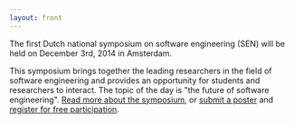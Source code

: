 ```yaml
---
layout: front
---
```


<p class="lead"> 
The first Dutch national symposium on software engineering (SEN) will be held on December 3rd, 2014 in Amsterdam. 

This symposium brings together the leading researchers in the field of software engineering and provides
an opportunity for students and researchers to interact. The topic of the day is "the future of software engineering". <a href="./about/index.html">Read more about the symposium</a>, or <a href="./posters/index.html">submit a poster</a> and <a href="./registration/index.html">register for free participation</a>.
</p>
